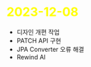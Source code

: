 # <span style="color:yellow">2023-12-08</span>

- 디자인 개편 작업
- PATCH API 구현 
- JPA Converter 오류 해결
- Rewind AI
